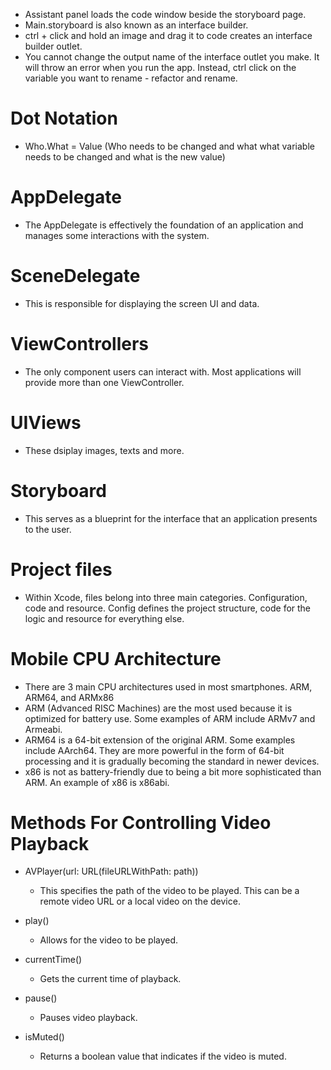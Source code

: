 - Assistant panel loads the code window beside the storyboard page.
- Main.storyboard is also known as an interface builder.
- ctrl + click and hold an image and drag it to code creates an interface builder outlet.
- You cannot change the output name of the interface outlet you make. It will throw an error when you run the app. Instead, ctrl click on the variable you want to rename - refactor and rename.

# Dot Notation

- Who.What = Value
  (Who needs to be changed and what what variable needs to be changed and what is the new value)

# AppDelegate

- The AppDelegate is effectively the foundation of an application and manages some interactions with the system.

# SceneDelegate

- This is responsible for displaying the screen UI and data.

# ViewControllers

- The only component users can interact with. Most applications will provide more than one ViewController.

# UIViews

- These dsiplay images, texts and more.

# Storyboard

- This serves as a blueprint for the interface that an application presents to the user.

# Project files

- Within Xcode, files belong into three main categories. Configuration, code and resource. Config defines the project structure, code for the logic and resource for everything else.

# Mobile CPU Architecture

- There are 3 main CPU architectures used in most smartphones. ARM, ARM64, and ARMx86
- ARM (Advanced RISC Machines) are the most used because it is optimized for battery use. Some examples of ARM include ARMv7 and Armeabi.
- ARM64 is a 64-bit extension of the original ARM. Some examples include AArch64. They are more powerful in the form of 64-bit processing and it is gradually becoming the standard in newer devices.
- x86 is not as battery-friendly due to being a bit more sophisticated than ARM. An example of x86 is x86abi.

# Methods For Controlling Video Playback

- AVPlayer(url: URL(fileURLWithPath: path))

  - This specifies the path of the video to be played. This can be a remote video URL or a local video on the device.

- play()

  - Allows for the video to be played.

- currentTime()

  - Gets the current time of playback.

- pause()

  - Pauses video playback.

- isMuted()
  - Returns a boolean value that indicates if the video is muted.

